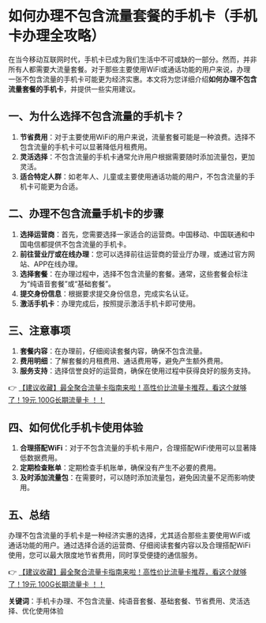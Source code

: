 # 如何办理不包含流量套餐的手机卡（手机卡办理全攻略）

在当今移动互联网时代，手机卡已成为我们生活中不可或缺的一部分。然而，并非所有人都需要大流量套餐。对于那些主要使用WiFi或通话功能的用户来说，办理一张不包含流量的手机卡可能更为经济实惠。本文将为您详细介绍**如何办理不包含流量套餐的手机卡**，并提供一些实用建议。

## 一、为什么选择不包含流量的手机卡？

1. **节省费用**：对于主要使用WiFi的用户来说，流量套餐可能是一种浪费。选择不包含流量的手机卡可以显著降低月租费用。
2. **灵活选择**：不包含流量的手机卡通常允许用户根据需要随时添加流量包，更加灵活。
3. **适合特定人群**：如老年人、儿童或主要使用通话功能的用户，不包含流量的手机卡可能更为合适。

## 二、办理不包含流量手机卡的步骤

1. **选择运营商**：首先，您需要选择一家适合的运营商。中国移动、中国联通和中国电信都提供不包含流量的手机卡。
2. **前往营业厅或在线办理**：您可以选择前往运营商的营业厅办理，或通过官方网站、APP在线办理。
3. **选择套餐**：在办理过程中，选择不包含流量的套餐。通常，这些套餐会标注为“纯语音套餐”或“基础套餐”。
4. **提交身份信息**：根据要求提交身份信息，完成实名认证。
5. **激活手机卡**：办理完成后，按照提示激活手机卡即可使用。

## 三、注意事项

1. **套餐内容**：在办理前，仔细阅读套餐内容，确保不包含流量。
2. **费用明细**：了解套餐的月租费用、通话费用等，避免产生额外费用。
3. **服务支持**：选择信誉良好的运营商，确保在使用过程中获得良好的服务支持。

👉 [【建议收藏】最全聚合流量卡指南来啦！高性价比流量卡推荐，看这个就够了！19元 100G长期流量卡 ！！](https://bit.ly/Liuliangka)

## 四、如何优化手机卡使用体验

1. **合理搭配WiFi**：对于不包含流量的手机卡用户，合理搭配WiFi使用可以显著降低数据费用。
2. **定期检查账单**：定期检查手机账单，确保没有产生不必要的费用。
3. **及时添加流量包**：在需要时，可以随时添加流量包，避免因流量不足而影响使用。

## 五、总结

办理不包含流量的手机卡是一种经济实惠的选择，尤其适合那些主要使用WiFi或通话功能的用户。通过选择合适的运营商、仔细阅读套餐内容以及合理搭配WiFi使用，您可以最大限度地节省费用，同时享受便捷的通信服务。

👉 [【建议收藏】最全聚合流量卡指南来啦！高性价比流量卡推荐，看这个就够了！19元 100G长期流量卡 ！！](https://bit.ly/Liuliangka)

**关键词**：手机卡办理、不包含流量、纯语音套餐、基础套餐、节省费用、灵活选择、优化使用体验